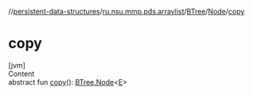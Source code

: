 //[persistent-data-structures](../../../index.md)/[ru.nsu.mmp.pds.arraylist](../../index.md)/[BTree](../index.md)/[Node](index.md)/[copy](copy.md)



# copy  
[jvm]  
Content  
abstract fun [copy](copy.md)(): [BTree.Node](index.md)<[E](index.md)>  



